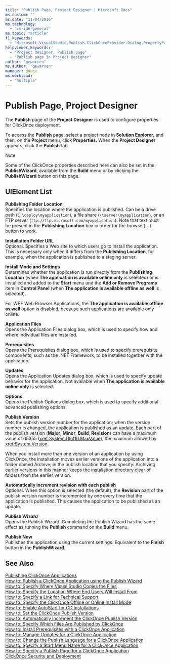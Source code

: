 ```yaml
---
title: "Publish Page, Project Designer | Microsoft Docs"
ms.custom: ""
ms.date: "11/04/2016"
ms.technology: 
  - "vs-ide-general"
ms.topic: "article"
f1_keywords: 
  - "Microsoft.VisualStudio.Publish.ClickOnceProvider.Dialog.PropertyPage"
helpviewer_keywords: 
  - "Project Designer, Publish page"
  - "Publish page in Project Designer"
author: "gewarren"
ms.author: "gewarren"
manager: douge
ms.workload: 
  - "multiple"
---
```

# Publish Page, Project Designer
The **Publish** page of the **Project Designer** is used to configure properties for ClickOnce deployment.  
  
 To access the **Publish** page, select a project node in **Solution Explorer**, and then, on the **Project** menu, click **Properties**. When the **Project Designer** appears, click the **Publish** tab.  
  
> [!NOTE]
>  Some of the ClickOnce properties described here can also be set in the **PublishWizard**, available from the **Build** menu or by clicking the **PublishWizard** button on this page.  
  
## UIElement List  
 **Publishing Folder Location**  
 Specifies the location where the application is published. Can be a drive path (`C:\deploy\myapplication`), a file share (`\\server\myapplication`), or an FTP server (`ftp://ftp.microsoft.com/myapplication`). Note that text must be present in the **Publishing Location** box in order for the browse (**...**) button to work.  
   
 **Installation Folder URL**  
 Optional. Specifies a Web site to which users go to install the application. This is necessary only when it differs from the **Publishing Location**, for example, when the application is published to a staging server.  
  
 **Install Mode and Settings**  
 Determines whether the application is run directly from the **Publishing Location** (when **The application is available online only** is selected) or is installed and added to the **Start** menu and the **Add or Remove Programs** item in **Control Panel** (when **The application is available offline as well** is selected).  
  
 For WPF Web Browser Applications, the **The application is available offline as well** option is disabled, because such applications are available only online.  
  
 **Application Files**  
 Opens the Application Files dialog box, which is used to specify how and where individual files are installed.  
  
 **Prerequisites**  
 Opens the Prerequisites dialog box, which is used to specify prerequisite components, such as the .NET Framework, to be installed together with the application.  
  
 **Updates**  
 Opens the Application Updates dialog box, which is used to specify update behavior for the application. Not available when **The application is available online only** is selected.  
  
 **Options**  
 Opens the Publish Options dialog box, which is used to specify additional advanced publishing options.  
  
 **Publish Version**  
 Sets the publish version number for the application; when the version number is changed, the application is published as an update. Each part of the publish version (**Major**, **Minor**, **Build**, **Revision**) can have a maximum value of 65355 (<xref:System.UInt16.MaxValue>), the maximum allowed by <xref:System.Version>.  
  
 When you install more than one version of an application by using ClickOnce, the installation moves earlier versions of the application into a folder named Archive, in the publish location that you specify. Archiving earlier versions in this manner keeps the installation directory clear of folders from the earlier version.  
  
 **Automatically increment revision with each publish**  
 Optional. When this option is selected (the default), the **Revision** part of the publish version number is incremented by one every time that the application is published. This causes the application to be published as an update.  
  
 **Publish Wizard**  
 Opens the Publish Wizard. Completing the Publish Wizard has the same effect as running the **Publish** command on the **Build** menu.  
  
 **Publish Now**  
 Publishes the application using the current settings. Equivalent to the **Finish** button in the **PublishWizard**.  
  
## See Also  
 [Publishing ClickOnce Applications](../../deployment/publishing-clickonce-applications.md)   
 [How to: Publish a ClickOnce Application using the Publish Wizard](../../deployment/how-to-publish-a-clickonce-application-using-the-publish-wizard.md)   
 [How to: Specify Where Visual Studio Copies the Files](../../deployment/how-to-specify-where-visual-studio-copies-the-files.md)   
 [How to: Specify the Location Where End Users Will Install From](../../deployment/how-to-specify-the-location-where-end-users-will-install-from.md)   
 [How to: Specify a Link for Technical Support](../../deployment/how-to-specify-a-link-for-technical-support.md)   
 [How to: Specify the ClickOnce Offline or Online Install Mode](../../deployment/how-to-specify-the-clickonce-offline-or-online-install-mode.md)   
 [How to: Enable AutoStart for CD Installations](../../deployment/how-to-enable-autostart-for-cd-installations.md)   
 [How to: Set the ClickOnce Publish Version](../../deployment/how-to-set-the-clickonce-publish-version.md)   
 [How to: Automatically Increment the ClickOnce Publish Version](../../deployment/how-to-automatically-increment-the-clickonce-publish-version.md)   
 [How to: Specify Which Files Are Published by ClickOnce](../../deployment/how-to-specify-which-files-are-published-by-clickonce.md)   
 [How to: Install Prerequisites with a ClickOnce Application](../../deployment/how-to-install-prerequisites-with-a-clickonce-application.md)   
 [How to: Manage Updates for a ClickOnce Application](../../deployment/how-to-manage-updates-for-a-clickonce-application.md)   
 [How to: Change the Publish Language for a ClickOnce Application](../../deployment/how-to-change-the-publish-language-for-a-clickonce-application.md)   
 [How to: Specify a Start Menu Name for a ClickOnce Application](../../deployment/how-to-specify-a-start-menu-name-for-a-clickonce-application.md)   
 [How to: Specify a Publish Page for a ClickOnce Application](../../deployment/how-to-specify-a-publish-page-for-a-clickonce-application.md)   
 [ClickOnce Security and Deployment](../../deployment/clickonce-security-and-deployment.md)
